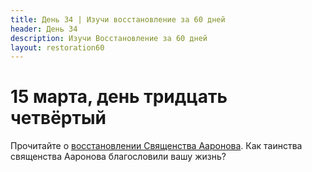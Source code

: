 ```yaml
---
title: Дeнь 34 | Изучи восстановление за 60 дней
header: День 34
description: Изучи Восстановление за 60 дней
layout: restoration60
---
```


# 15 марта, день тридцать четвёртый

Прочитайте о [восстановлении Священства Ааронова](https://www.churchofjesuschrist.org/study/history/topics/restoration-of-the-aaronic-priesthood?lang=rus). Как таинства священства Ааронова благословили вашу жизнь?